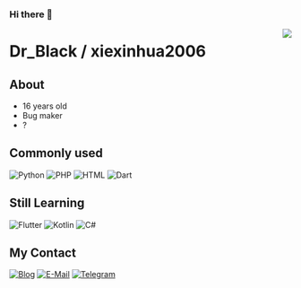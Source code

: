 ### Hi there 👋

<img align="right" src="https://github-readme-stats.vercel.app/api?username=xiexinhua2006" />

# Dr_Black / xiexinhua2006
## About
- 16 years old
- Bug maker
- ?

## Commonly used
![Python](https://img.shields.io/badge/-Python-000?style=flat-square&logo=Python&logoColor=FFF)
![PHP](https://img.shields.io/badge/-PHP-000?style=flat-square&logo=PHP&logoColor=FFF)
![HTML](https://img.shields.io/badge/-HTML5-000?style=flat-square&logo=HTML5&logoColor=FFF)
![Dart](https://img.shields.io/badge/-Dart-000?style=flat-square&logo=Dart&logoColor=FFF)

## Still Learning
![Flutter](https://img.shields.io/badge/-Flutter-000?style=flat-square&logo=Flutter&logoColor=FFF)
![Kotlin](https://img.shields.io/badge/-Kotlin-000?style=flat-square&logo=Kotlin&logoColor=FFF)
![C#](https://img.shields.io/badge/-C_Sharp-000?style=flat-square&logo=CSharp&logoColor=FFF)

## My Contact
[![Blog](https://img.shields.io/badge/-DrBlack-000?style=flat-square&logo=WordPress&logoColor=FFF)](https://tsukisou.ink)
[![E-Mail](https://img.shields.io/badge/-drblack@drblack--system.com-000?style=flat-square&logo=mail.ru&logoColor=FFF)](mailto:drblack@drblack-system.com)
[![Telegram](https://img.shields.io/badge/-sakura__black-000?style=flat-square&logo=Telegram&logoColor=FFF)](https://t.me/sakura_black)

<!--
**xiexinhua2006/xiexinhua2006** is a ✨ _special_ ✨ repository because its `README.md` (this file) appears on your GitHub profile.

Here are some ideas to get you started:

- 🔭 I’m currently working on ...
- 🌱 I’m currently learning ...
- 👯 I’m looking to collaborate on ...
- 🤔 I’m looking for help with ...
- 💬 Ask me about ...
- 📫 How to reach me: ...
- 😄 Pronouns: ...
- ⚡ Fun fact: ...
-->
